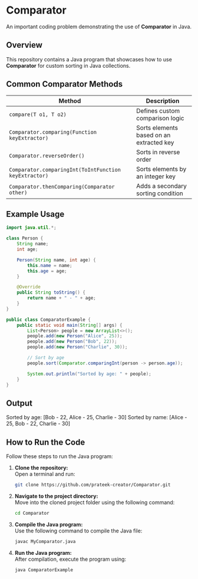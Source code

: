 # **Comparator**  
An important coding problem demonstrating the use of **Comparator** in Java.

## **Overview**  
This repository contains a Java program that showcases how to use **Comparator** for custom sorting in Java collections.

## **Common Comparator Methods**  

| Method | Description |
|---------|-------------|
| `compare(T o1, T o2)` | Defines custom comparison logic |
| `Comparator.comparing(Function keyExtractor)` | Sorts elements based on an extracted key |
| `Comparator.reverseOrder()` | Sorts in reverse order |
| `Comparator.comparingInt(ToIntFunction keyExtractor)` | Sorts elements by an integer key |
| `Comparator.thenComparing(Comparator other)` | Adds a secondary sorting condition |

## **Example Usage**  
```java
import java.util.*;

class Person {
    String name;
    int age;

    Person(String name, int age) {
        this.name = name;
        this.age = age;
    }

    @Override
    public String toString() {
        return name + " - " + age;
    }
}

public class ComparatorExample {
    public static void main(String[] args) {
        List<Person> people = new ArrayList<>();
        people.add(new Person("Alice", 25));
        people.add(new Person("Bob", 22));
        people.add(new Person("Charlie", 30));

        // Sort by age
        people.sort(Comparator.comparingInt(person -> person.age));

        System.out.println("Sorted by age: " + people);
    }
}
```

## **Output**  
Sorted by age: [Bob - 22, Alice - 25, Charlie - 30]
Sorted by name: [Alice - 25, Bob - 22, Charlie - 30]


## **How to Run the Code**  
Follow these steps to run the Java program:

1. **Clone the repository:**  
   Open a terminal and run:  
   ```sh
   git clone https://github.com/prateek-creator/Comparator.git

 2. **Navigate to the project directory:**  
    Move into the cloned project folder using the following command:  
    ```sh
    cd Comparator

 3. **Compile the Java program:**  
    Use the following command to compile the Java file:  
    ```sh
    javac MyComparator.java

 4. **Run the Java program:**  
    After compilation, execute the program using:  
    ```sh
    java ComparatorExample
    
